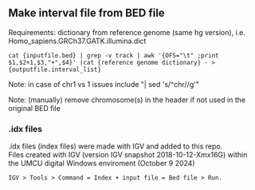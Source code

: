 ## Make interval file from BED file

Requirements:  dictionary from reference genome (same hg version), i.e. Homo_sapiens.GRCh37.GATK.illumina.dict

```
cat {inputfile.bed} | grep -v track | awk '{OFS="\t" ;print $1,$2+1,$3,"+",$4}' |cat {reference genome dictionary} - > {outputfile.interval_list}
```
Note: in case of chr1 vs 1 issues include "| sed 's/^chr//g'"

Note: (manually) remove chromosome(s) in the header if not used in the original BED file


### .idx files

.idx files (index files) were made with IGV and added to this repo.\
Files created with IGV (version IGV snapshot 2018-10-12-Xmx16G) within the UMCU digital Windows enviroment (October 9 2024)
```
IGV > Tools > Command = Index + input file = Bed file > Run.
```

